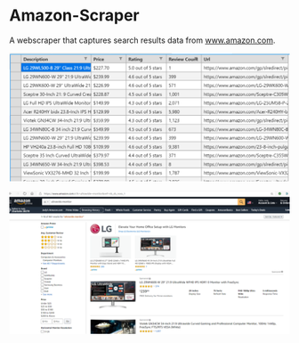 # Amazon-Scraper
 A webscraper that captures search results data from www.amazon.com. 

![](csv_results_demo.PNG)  

  
![](amazon_page.PNG)

